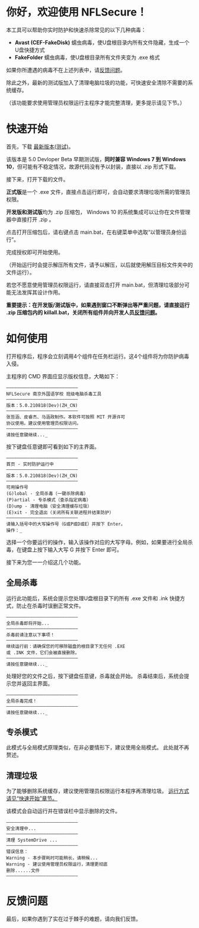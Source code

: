 # 你好，欢迎使用 NFLSecure！

本工具可以帮助你实时防护和快速杀除常见的以下几种病毒：

- **Avast (CEF-FakeDisk)** 
    蠕虫病毒，使U盘根目录内所有文件隐藏，生成一个U盘快捷方式
- **FakeFolder** 
    蠕虫病毒，使U盘根目录所有文件夹变为 .exe 格式
    
如果你所遭遇的病毒不在上述列表中，请[反馈问题](#feedback)。

除此之外，最新的测试版加入了清理电脑垃圾的功能，可快速安全清除不需要的系统缓存。

（该功能要求使用管理员权限运行主程序才能完整清理，更多提示请见下节。）

# <span id="quick_start">快速开始</span>

首先，下载 [最新版本(测试)](https://github.com/AntDock/nflsecure/releases/tag/5.0.210818-Dev)。

该版本是 5.0 Devloper Beta 早期测试版，**同时兼容 Windows 7 到 Windows 10**，但可能有不稳定情况，故源代码没有予以封装，直接以 .zip 形式下载。

接下来，打开下载的文件。 

**正式版**是一个 .exe 文件，直接点击运行即可，会自动要求清理垃圾所需的管理员权限。 

**开发版和测试版**均为 .zip 压缩包， Windows 10 的系统集成可以让你在文件管理器中直接打开 .zip 。 

点击打开压缩包后，请右键点击 main.bat，在右键菜单中选取“以管理员身份运行”。

完成授权即可开始使用。

（开始运行时会提示解压所有文件，请予以解压，以后就使用解压目标文件夹中的文件运行）。

若您不愿意使用管理员权限运行，请直接双击打开 main.bat，但清理垃圾部分可能无法发挥其设计作用。

**重要提示：在开发版/测试版中，如果遇到窗口不断弹出等严重问题，请直接运行 .zip 压缩包内的 killall.bat，关闭所有组件并向开发人员[反馈问题](#feedback)。**

# <span id="setup&use">如何使用</span>

打开程序后，程序会立刻调用4个组件在任务栏运行。这4个组件将为你防护病毒入侵。

主程序的 CMD 界面应显示版权信息，大略如下：

```
―――――――――――――――――――――――――――
NFLSecure 南京外国语学校 班级电脑杀毒工具
―――――――――――――――――――――――――――
版本：5.0.210818(Dev)(ZH_CN)
―――――――――――――――――――――――――――
张哲涵、皮睿杰、马涵政制作。本软件可按照 MIT 开源许可
协议使用。建议使用管理员权限访问。
―――――――――――――――――――――――――――
请按任意键继续..._
```

按下键盘任意键即可看到如下的主界面。

```
―――――――――――――――――――――――――――
首页 - 实时防护运行中
―――――――――――――――――――――――――――
版本：5.0.210818(Dev)(ZH_CN)
―――――――――――――――――――――――――――
可用操作号
(G)lobal - 全局杀毒（一键杀除病毒）
(P)artial - 专杀模式（查杀指定病毒）
(D)ump - 清理电脑（安全清理缓存垃圾）
(E)xit - 完全退出（关闭所有关联进程并结束防护）
―――――――――――――――――――――――――――
请输入括号中的大写操作号（G或P或D或E）并按下 Enter。
操作：_
```

选择一个你要运行的操作，输入该操作对应的大写字母。例如，如果要进行全局杀毒，在键盘上按下输入大写 G 并按下 Enter 即可。

接下来为您一一介绍这几个功能。

## <span id="global_mode">全局杀毒</span>

运行此功能后，系统会提示您处理U盘根目录下的所有 .exe 文件和 .ink 快捷方式，防止在杀毒时误删正常文件。

```
―――――――――――――――――――――――――――
全局杀毒即将开始...
―――――――――――――――――――――――――――
杀毒前请注意以下事项！
―――――――――――――――――――――――――――
继续运行前：请确保您的可移除磁盘的根目录下无任何 .EXE
或 .INK 文件，它们会被直接删除。
―――――――――――――――――――――――――――
请按任意键继续..._
```

处理好您的文件之后，按下键盘任意键，杀毒就会开始。 杀毒结束后，系统会提示您并返回主界面。


```
―――――――――――――――――――――――――――
全局杀毒完成！
―――――――――――――――――――――――――――
请按任意键继续..._
```

## <span id="partial_mode">专杀模式</span>

此模式与全局模式原理类似，在非必要情形下，建议使用全局模式。 此处就不再赘述。

## <span id="dump_mode">清理垃圾</span>

为了能够删除系统缓存，建议使用管理员权限运行本程序再清理垃圾。 [运行方式请见“快速开始”章节。](#quick_start)

该模式会自动运行并在错误栏中显示删除的文件。

```
―――――――――――――――――――――――――――
安全清理中...
―――――――――――――――――――――――――――
清理 SystemDrive ...
―――――――――――――――――――――――――――
错误信息：
Warning - 本步骤耗时可能稍长，请稍候...
Warning - 建议使用管理员权限运行，清理更彻底
删除......文件
―――――――――――――――――――――――――――
```

# <span id="feedback">反馈问题</span>

最后，如果你遇到了实在过于棘手的难题，请向我们反馈。

<script type="text/javascript" src="http://www.wenjuan.com/iframe/611db2106b935933bf3b6244/?params=hide_mobile_icon=true"></script>







